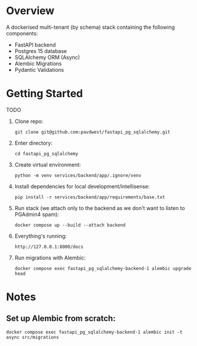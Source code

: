 # Overview

A dockerised multi-tenant (by schema) stack containing the following components:

* FastAPI backend
* Postgres 15 database
* SQLAlchemy ORM (Async)
* Alembic Migrations
* Pydantic Validations

# Getting Started

TODO

1. Clone repo:

    ```git clone git@github.com:pavdwest/fastapi_pg_sqlalchemy.git```

2. Enter directory:

    ```cd fastapi_pg_sqlalchemy```

3. Create virtual environment:

    ```python -m venv services/backend/app/.ignore/venv```

4. Install dependencies for local development/intellisense:

    ```pip install -r services/backend/app/requirements/base.txt```

5. Run stack (we attach only to the backend as we don't want to listen to PGAdmin4 spam):

    ```docker compose up --build --attach backend```

6. Everything's running:

    ```http://127.0.0.1:8000/docs```

7. Run migrations with Alembic:

     ```docker compose exec fastapi_pg_sqlalchemy-backend-1 alembic upgrade head```

# Notes

## Set up Alembic from scratch:

```docker compose exec fastapi_pg_sqlalchemy-backend-1 alembic init -t async src/migrations```
